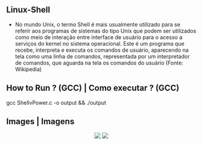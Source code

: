 ## Linux-Shell
- No mundo Unix, o termo Shell é mais usualmente utilizado para se referir aos programas de sistemas do tipo Unix que podem ser utilizados como meio de interação entre interface de usuário para o acesso a serviços do kernel no sistema operacional. Este é um programa que recebe, interpreta e executa os comandos de usuário, aparecendo na tela como uma linha de comandos, representada por um interpretador de comandos, que aguarda na tela os comandos do usuário (Fonte: Wikipedia)

## How to Run ? (GCC) | Como executar ? (GCC)
gcc ShellvPower.c -o output && ./output

## Images | Imagens
<div>
  <p align=center>
   <img src=https://user-images.githubusercontent.com/88407564/145655396-12ae964e-ff91-46f8-b56e-d7a90f2d678c.png>
   <img src=https://user-images.githubusercontent.com/88407564/145655390-a8db0869-1503-43bc-8ddf-dcc6bc431762.png>
  </p>
</div>
